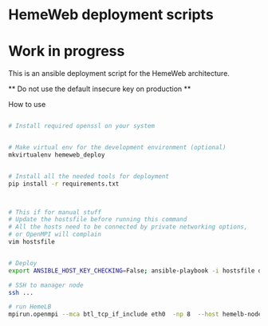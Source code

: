 # HemeWeb deployment scripts
# Work in progress

This is an ansible deployment script for the HemeWeb architecture.

** Do not use the default insecure key on production **


How to use

```bash

# Install required openssl on your system


# Make virtual env for the development environment (optional)
mkvirtualenv hemeweb_deploy


# Install all the needed tools for deployment
pip install -r requirements.txt



# This if for manual stuff
# Update the hostsfile before running this command
# All the hosts need to be connected by private networking options,
# or OpenMPI will complain
vim hostsfile


# Deploy
export ANSIBLE_HOST_KEY_CHECKING=False; ansible-playbook -i hostsfile deploy.yml

# SSH to manager node
ssh ...

# run HemeLB
mpirun.openmpi --mca btl_tcp_if_include eth0  -np 8  --host hemelb-node-1,hemelb-node-2 hemelb -in /shared/input.xml -out /shared/result/

```

